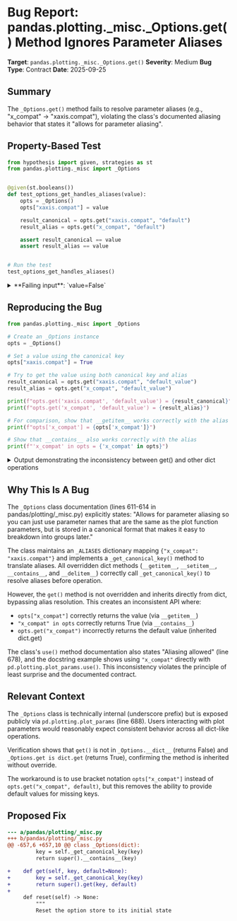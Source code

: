 # Bug Report: pandas.plotting._misc._Options.get() Method Ignores Parameter Aliases

**Target**: `pandas.plotting._misc._Options.get()`
**Severity**: Medium
**Bug Type**: Contract
**Date**: 2025-09-25

## Summary

The `_Options.get()` method fails to resolve parameter aliases (e.g., "x_compat" → "xaxis.compat"), violating the class's documented aliasing behavior that states it "allows for parameter aliasing".

## Property-Based Test

```python
from hypothesis import given, strategies as st
from pandas.plotting._misc import _Options


@given(st.booleans())
def test_options_get_handles_aliases(value):
    opts = _Options()
    opts["xaxis.compat"] = value

    result_canonical = opts.get("xaxis.compat", "default")
    result_alias = opts.get("x_compat", "default")

    assert result_canonical == value
    assert result_alias == value


# Run the test
test_options_get_handles_aliases()
```

<details>

<summary>
**Failing input**: `value=False`
</summary>
```
Traceback (most recent call last):
  File "/home/npc/pbt/agentic-pbt/worker_/63/hypo.py", line 18, in <module>
    test_options_get_handles_aliases()
    ~~~~~~~~~~~~~~~~~~~~~~~~~~~~~~~~^^
  File "/home/npc/pbt/agentic-pbt/worker_/63/hypo.py", line 6, in test_options_get_handles_aliases
    def test_options_get_handles_aliases(value):
                   ^^^
  File "/home/npc/miniconda/lib/python3.13/site-packages/hypothesis/core.py", line 2124, in wrapped_test
    raise the_error_hypothesis_found
  File "/home/npc/pbt/agentic-pbt/worker_/63/hypo.py", line 14, in test_options_get_handles_aliases
    assert result_alias == value
           ^^^^^^^^^^^^^^^^^^^^^
AssertionError
Falsifying example: test_options_get_handles_aliases(
    value=False,
)
```
</details>

## Reproducing the Bug

```python
from pandas.plotting._misc import _Options

# Create an _Options instance
opts = _Options()

# Set a value using the canonical key
opts["xaxis.compat"] = True

# Try to get the value using both canonical key and alias
result_canonical = opts.get("xaxis.compat", "default_value")
result_alias = opts.get("x_compat", "default_value")

print(f"opts.get('xaxis.compat', 'default_value') = {result_canonical}")
print(f"opts.get('x_compat', 'default_value') = {result_alias}")

# For comparison, show that __getitem__ works correctly with the alias
print(f"opts['x_compat'] = {opts['x_compat']}")

# Show that __contains__ also works correctly with the alias
print(f"'x_compat' in opts = {'x_compat' in opts}")
```

<details>

<summary>
Output demonstrating the inconsistency between get() and other dict operations
</summary>
```
opts.get('xaxis.compat', 'default_value') = True
opts.get('x_compat', 'default_value') = default_value
opts['x_compat'] = True
'x_compat' in opts = True
```
</details>

## Why This Is A Bug

The `_Options` class documentation (lines 611-614 in pandas/plotting/_misc.py) explicitly states: "Allows for parameter aliasing so you can just use parameter names that are the same as the plot function parameters, but is stored in a canonical format that makes it easy to breakdown into groups later."

The class maintains an `_ALIASES` dictionary mapping `{"x_compat": "xaxis.compat"}` and implements a `_get_canonical_key()` method to translate aliases. All overridden dict methods (`__getitem__`, `__setitem__`, `__contains__`, and `__delitem__`) correctly call `_get_canonical_key()` to resolve aliases before operation.

However, the `get()` method is not overridden and inherits directly from dict, bypassing alias resolution. This creates an inconsistent API where:
- `opts["x_compat"]` correctly returns the value (via `__getitem__`)
- `"x_compat" in opts` correctly returns True (via `__contains__`)
- `opts.get("x_compat")` incorrectly returns the default value (inherited dict.get)

The class's `use()` method documentation also states "Aliasing allowed" (line 678), and the docstring example shows using `"x_compat"` directly with `pd.plotting.plot_params.use()`. This inconsistency violates the principle of least surprise and the documented contract.

## Relevant Context

The `_Options` class is technically internal (underscore prefix) but is exposed publicly via `pd.plotting.plot_params` (line 688). Users interacting with plot parameters would reasonably expect consistent behavior across all dict-like operations.

Verification shows that `get()` is not in `_Options.__dict__` (returns False) and `_Options.get is dict.get` (returns True), confirming the method is inherited without override.

The workaround is to use bracket notation `opts["x_compat"]` instead of `opts.get("x_compat", default)`, but this removes the ability to provide default values for missing keys.

## Proposed Fix

```diff
--- a/pandas/plotting/_misc.py
+++ b/pandas/plotting/_misc.py
@@ -657,6 +657,10 @@ class _Options(dict):
         key = self._get_canonical_key(key)
         return super().__contains__(key)

+    def get(self, key, default=None):
+        key = self._get_canonical_key(key)
+        return super().get(key, default)
+
     def reset(self) -> None:
         """
         Reset the option store to its initial state
```